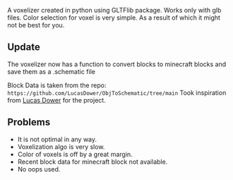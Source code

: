 A voxelizer created in python using GLTFlib package.
Works only with glb files.
Color selection for voxel is very simple. As a result 
of which it might not be best for you.

## Update
The voxelizer now has a function to convert blocks to minecraft blocks and save them as a .schematic file

Block Data is taken from the repo: `https://github.com/LucasDower/ObjToSchematic/tree/main`
Took inspiration from [Lucas Dower](https://github.com/LucasDower) for the project.

## Problems
* It is not optimal in any way.
* Voxelization algo is very slow.
* Color of voxels is off by a great margin.
* Recent block data for minecraft block not available.
* No oops used.
